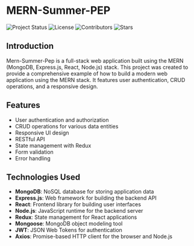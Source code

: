 # MERN-Summer-PEP
![Project Status](https://img.shields.io/badge/status-active-brightgreen)
![License](https://img.shields.io/badge/license-MIT-blue)
![Contributors](https://img.shields.io/github/contributors/Ashish-forGit/MERN-Summer-PEP)
![Stars](https://img.shields.io/github/stars/Ashish-forGit/MERN-Summer-PEP)



## Introduction
Mern-Summer-Pep is a full-stack web application built using the MERN (MongoDB, Express.js, React, Node.js) stack. This project was created to provide a comprehensive example of how to build a modern web application using the MERN stack. It features user authentication, CRUD operations, and a responsive design.

## Features
- User authentication and authorization
- CRUD operations for various data entities
- Responsive UI design
- RESTful API
- State management with Redux
- Form validation
- Error handling

## Technologies Used
- **MongoDB**: NoSQL database for storing application data
- **Express.js**: Web framework for building the backend API
- **React**: Frontend library for building user interfaces
- **Node.js**: JavaScript runtime for the backend server
- **Redux**: State management for React applications
- **Mongoose**: MongoDB object modeling tool
- **JWT**: JSON Web Tokens for authentication
- **Axios**: Promise-based HTTP client for the browser and Node.js



